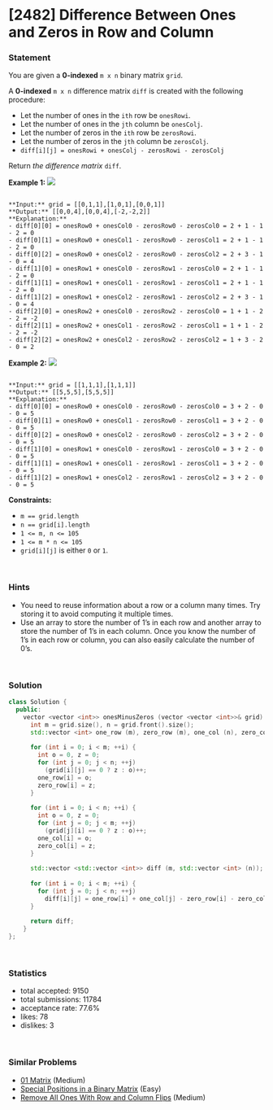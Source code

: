 # [2482] Difference Between Ones and Zeros in Row and Column



### Statement

You are given a **0-indexed** `m x n` binary matrix `grid`.

A **0-indexed** `m x n` difference matrix `diff` is created with the following procedure:

* Let the number of ones in the `ith` row be `onesRowi`.
* Let the number of ones in the `jth` column be `onesColj`.
* Let the number of zeros in the `ith` row be `zerosRowi`.
* Let the number of zeros in the `jth` column be `zerosColj`.
* `diff[i][j] = onesRowi + onesColj - zerosRowi - zerosColj`



Return *the difference matrix* `diff`.


**Example 1:**
![](https://assets.leetcode.com/uploads/2022/11/06/image-20221106171729-5.png)

```

**Input:** grid = [[0,1,1],[1,0,1],[0,0,1]]
**Output:** [[0,0,4],[0,0,4],[-2,-2,2]]
**Explanation:**
- diff[0][0] = onesRow0 + onesCol0 - zerosRow0 - zerosCol0 = 2 + 1 - 1 - 2 = 0 
- diff[0][1] = onesRow0 + onesCol1 - zerosRow0 - zerosCol1 = 2 + 1 - 1 - 2 = 0 
- diff[0][2] = onesRow0 + onesCol2 - zerosRow0 - zerosCol2 = 2 + 3 - 1 - 0 = 4 
- diff[1][0] = onesRow1 + onesCol0 - zerosRow1 - zerosCol0 = 2 + 1 - 1 - 2 = 0 
- diff[1][1] = onesRow1 + onesCol1 - zerosRow1 - zerosCol1 = 2 + 1 - 1 - 2 = 0 
- diff[1][2] = onesRow1 + onesCol2 - zerosRow1 - zerosCol2 = 2 + 3 - 1 - 0 = 4 
- diff[2][0] = onesRow2 + onesCol0 - zerosRow2 - zerosCol0 = 1 + 1 - 2 - 2 = -2
- diff[2][1] = onesRow2 + onesCol1 - zerosRow2 - zerosCol1 = 1 + 1 - 2 - 2 = -2
- diff[2][2] = onesRow2 + onesCol2 - zerosRow2 - zerosCol2 = 1 + 3 - 2 - 0 = 2

```

**Example 2:**
![](https://assets.leetcode.com/uploads/2022/11/06/image-20221106171747-6.png)

```

**Input:** grid = [[1,1,1],[1,1,1]]
**Output:** [[5,5,5],[5,5,5]]
**Explanation:**
- diff[0][0] = onesRow0 + onesCol0 - zerosRow0 - zerosCol0 = 3 + 2 - 0 - 0 = 5
- diff[0][1] = onesRow0 + onesCol1 - zerosRow0 - zerosCol1 = 3 + 2 - 0 - 0 = 5
- diff[0][2] = onesRow0 + onesCol2 - zerosRow0 - zerosCol2 = 3 + 2 - 0 - 0 = 5
- diff[1][0] = onesRow1 + onesCol0 - zerosRow1 - zerosCol0 = 3 + 2 - 0 - 0 = 5
- diff[1][1] = onesRow1 + onesCol1 - zerosRow1 - zerosCol1 = 3 + 2 - 0 - 0 = 5
- diff[1][2] = onesRow1 + onesCol2 - zerosRow1 - zerosCol2 = 3 + 2 - 0 - 0 = 5

```

**Constraints:**
* `m == grid.length`
* `n == grid[i].length`
* `1 <= m, n <= 105`
* `1 <= m * n <= 105`
* `grid[i][j]` is either `0` or `1`.


<br>

### Hints

- You need to reuse information about a row or a column many times. Try storing it to avoid computing it multiple times.
- Use an array to store the number of 1’s in each row and another array to store the number of 1’s in each column. Once you know the number of 1’s in each row or column, you can also easily calculate the number of 0’s.

<br>

### Solution

```cpp
class Solution {
  public:
    vector <vector <int>> onesMinusZeros (vector <vector <int>>& grid) {
      int m = grid.size(), n = grid.front().size();
      std::vector <int> one_row (m), zero_row (m), one_col (n), zero_col (n);
      
      for (int i = 0; i < m; ++i) {
        int o = 0, z = 0;
        for (int j = 0; j < n; ++j)
          (grid[i][j] == 0 ? z : o)++;
        one_row[i] = o;
        zero_row[i] = z;
      }
      
      for (int i = 0; i < n; ++i) {
        int o = 0, z = 0;
        for (int j = 0; j < m; ++j)
          (grid[j][i] == 0 ? z : o)++;
        one_col[i] = o;
        zero_col[i] = z;
      }
      
      std::vector <std::vector <int>> diff (m, std::vector <int> (n));
      
      for (int i = 0; i < m; ++i) {
        for (int j = 0; j < n; ++j)
          diff[i][j] = one_row[i] + one_col[j] - zero_row[i] - zero_col[j];
      }
      
      return diff;
    }
};
```

<br>

### Statistics

- total accepted: 9150
- total submissions: 11784
- acceptance rate: 77.6%
- likes: 78
- dislikes: 3

<br>

### Similar Problems

- [01 Matrix](https://leetcode.com/problems/01-matrix) (Medium)
- [Special Positions in a Binary Matrix](https://leetcode.com/problems/special-positions-in-a-binary-matrix) (Easy)
- [Remove All Ones With Row and Column Flips](https://leetcode.com/problems/remove-all-ones-with-row-and-column-flips) (Medium)
